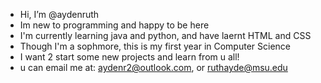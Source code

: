 - Hi, I’m @aydenruth
- Im new to programming and happy to be here
- I'm currently learning java and python, and have laernt HTML and CSS
- Though I'm a sophmore, this is my first year in Computer Science
- I want 2 start some new projects and learn from u all!
- u can email me at: aydenr2@outlook.com, or ruthayde@msu.edu

<!---
iveneverfeltathought/iveneverfeltathought is a ✨ special ✨ repository because its `README.md` (this file) appears on your GitHub profile.
You can click the Preview link to take a look at your changes.
--->
